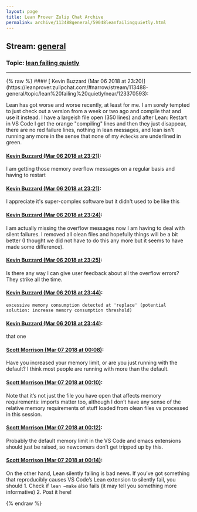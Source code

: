 ```yaml
---
layout: page
title: Lean Prover Zulip Chat Archive 
permalink: archive/113488general/59048leanfailingquietly.html
---
```


## Stream: [general](https://leanprover-community.github.io/archive/113488general/index.html)
### Topic: [lean failing quietly](https://leanprover-community.github.io/archive/113488general/59048leanfailingquietly.html)

---

<base href="https://leanprover.zulipchat.com">
{% raw %}
#### [ Kevin Buzzard (Mar 06 2018 at 23:20)](https://leanprover.zulipchat.com/#narrow/stream/113488-general/topic/lean%20failing%20quietly/near/123370593):
<p>Lean has got worse and worse recently, at least for me. I am sorely tempted to just check out a version from a week or two ago and compile that and use it instead. I have a largeish file open (350 lines) and after Lean: Restart in VS Code I get the orange "compiling" lines and then they just disappear, there are no red failure lines, nothing in lean messages, and lean isn't running any more in the sense that none of my <code>#check</code>s are underlined in green.</p>

#### [ Kevin Buzzard (Mar 06 2018 at 23:21)](https://leanprover.zulipchat.com/#narrow/stream/113488-general/topic/lean%20failing%20quietly/near/123370607):
<p>I am getting those memory overflow messages on a regular basis and having to restart</p>

#### [ Kevin Buzzard (Mar 06 2018 at 23:21)](https://leanprover.zulipchat.com/#narrow/stream/113488-general/topic/lean%20failing%20quietly/near/123370610):
<p>I appreciate it's super-complex software but it didn't used to be like this</p>

#### [ Kevin Buzzard (Mar 06 2018 at 23:24)](https://leanprover.zulipchat.com/#narrow/stream/113488-general/topic/lean%20failing%20quietly/near/123370750):
<p>I am actually missing the overflow messages now I am having to deal with silent failures. I removed all olean files and hopefully things will be a bit better (I thought we did not have to do this any more but it seems to have made some difference).</p>

#### [ Kevin Buzzard (Mar 06 2018 at 23:25)](https://leanprover.zulipchat.com/#narrow/stream/113488-general/topic/lean%20failing%20quietly/near/123370760):
<p>Is there any way I can give user feedback about all the overflow errors? They strike all the time.</p>

#### [ Kevin Buzzard (Mar 06 2018 at 23:44)](https://leanprover.zulipchat.com/#narrow/stream/113488-general/topic/lean%20failing%20quietly/near/123371413):
<p><code>excessive memory consumption detected at 'replace' (potential solution: increase memory consumption threshold)</code></p>

#### [ Kevin Buzzard (Mar 06 2018 at 23:44)](https://leanprover.zulipchat.com/#narrow/stream/113488-general/topic/lean%20failing%20quietly/near/123371418):
<p>that one</p>

#### [ Scott Morrison (Mar 07 2018 at 00:08)](https://leanprover.zulipchat.com/#narrow/stream/113488-general/topic/lean%20failing%20quietly/near/123372294):
<p>Have you increased your memory limit, or are you just running with the default? I think most people are running with more than the default.</p>

#### [ Scott Morrison (Mar 07 2018 at 00:10)](https://leanprover.zulipchat.com/#narrow/stream/113488-general/topic/lean%20failing%20quietly/near/123372370):
<p>Note that it’s not just the file you have open that affects memory requirements: imports matter too, although I don’t have any sense of the relative memory requirements of stuff loaded from olean files vs processed in this session.</p>

#### [ Scott Morrison (Mar 07 2018 at 00:12)](https://leanprover.zulipchat.com/#narrow/stream/113488-general/topic/lean%20failing%20quietly/near/123372428):
<p>Probably the default memory limit in the VS Code and emacs extensions should just be raised, so newcomers don’t get tripped up by this.</p>

#### [ Scott Morrison (Mar 07 2018 at 00:14)](https://leanprover.zulipchat.com/#narrow/stream/113488-general/topic/lean%20failing%20quietly/near/123372504):
<p>On the other hand, Lean silently failing is bad news. If you’ve got something that reproducibly causes VS Code’s Lean extension to silently fail, you should 1. Check if <code>lean —make</code> also fails (it may tell you something more informative) 2. Post it here!</p>


{% endraw %}
